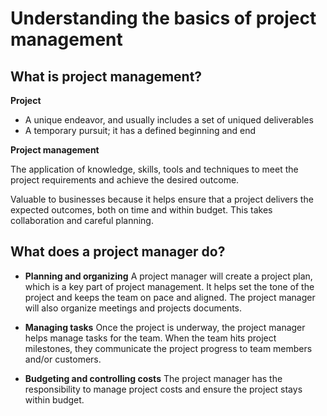 # Understanding the basics of project management

## What is project management?

**Project**

* A unique endeavor, and usually includes a set of uniqued deliverables
* A temporary pursuit; it has a defined beginning and end

**Project management**

The application of knowledge, skills, tools and techniques to meet the project requirements and achieve the desired outcome.

Valuable to businesses because it helps ensure that a project delivers the expected outcomes, both on time and within budget. This takes collaboration and careful planning.

## What does a project manager do?

* **Planning and organizing**
  A project manager will create a project plan, which is a key part of project management. It helps set the tone of the project and keeps the team on pace and aligned. The project manager will also organize meetings and projects documents.

* **Managing tasks**
  Once the project is underway, the project manager helps manage tasks for the team. When the team hits project milestones, they communicate the project progress to team members and/or customers.

* **Budgeting and controlling costs**
  The project manager has the responsibility to manage project costs and ensure the project stays within budget.

